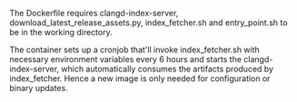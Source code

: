 The Dockerfile requires clangd-index-server,
download_latest_release_assets.py, index_fetcher.sh and entry_point.sh to be in
the working directory.

The container sets up a cronjob that'll invoke index_fetcher.sh with necessary
environment variables every 6 hours and starts the clangd-index-server, which
automatically consumes the artifacts produced by index_fetcher. Hence a new
image is only needed for configuration or binary updates.

